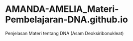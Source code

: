 # AMANDA-AMELIA_Materi-Pembelajaran-DNA.github.io
Penjelasan Materi tentang DNA (Asam Deoksiribonukleat)
